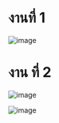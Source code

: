 # งานที่ 1 

![image](https://github.com/user-attachments/assets/2515a56c-618c-40fc-a2ab-939536a94004)

# งาน ที่ 2 

![image](https://github.com/user-attachments/assets/66867eaa-efb4-43b2-8e0d-aee0b286d497)

![image](https://github.com/user-attachments/assets/3d31bbcb-34f8-45c8-b612-05ac5e723327)

